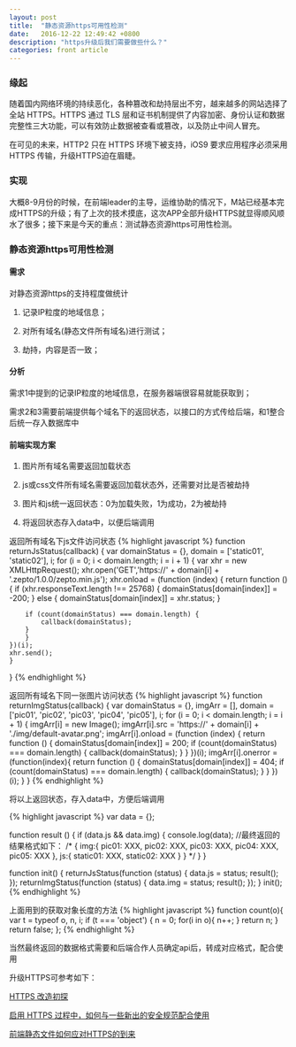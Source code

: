 ```yaml
---
layout: post
title:  "静态资源https可用性检测"
date:   2016-12-22 12:49:42 +0800
description: "https升级后我们需要做些什么？"
categories: front article
---
```


### 缘起

随着国内网络环境的持续恶化，各种篡改和劫持层出不穷，越来越多的网站选择了全站 HTTPS。HTTPS 通过 TLS 层和证书机制提供了内容加密、身份认证和数据完整性三大功能，可以有效防止数据被查看或篡改，以及防止中间人冒充。

在可见的未来，HTTP2 只在 HTTPS 环境下被支持，iOS9 要求应用程序必须采用 HTTPS 传输，升级HTTPS迫在眉睫。

### 实现

大概8-9月份的时候，在前端leader的主导，运维协助的情况下，M站已经基本完成HTTPS的升级；有了上次的技术摸底，这次APP全部升级HTTPS就显得顺风顺水了很多；接下来是今天的重点：测试静态资源https可用性检测。

### 静态资源https可用性检测

#### 需求

对静态资源https的支持程度做统计

1. 记录IP粒度的地域信息；

2. 对所有域名(静态文件所有域名)进行测试；

3. 劫持，内容是否一致；

#### 分析

需求1中提到的记录IP粒度的地域信息，在服务器端很容易就能获取到；

需求2和3需要前端提供每个域名下的返回状态，以接口的方式传给后端，和1整合后统一存入数据库中

#### 前端实现方案

1. 图片所有域名需要返回加载状态

2. js或css文件所有域名需要返回加载状态外，还需要对比是否被劫持

3. 图片和js统一返回状态：0为加载失败，1为成功，2为被劫持

4. 将返回状态存入data中，以便后端调用 

返回所有域名下js文件访问状态
{% highlight javascript %}
function returnJsStatus(callback) {
    var domainStatus = {},
	domain = ['static01', 'static02'],
	i;
    for (i = 0; i < domain.length; i = i + 1) {
	var xhr = new XMLHttpRequest();
	xhr.open('GET','https://' + domain[i] + '.zepto/1.0.0/zepto.min.js');
	xhr.onload = (function (index) {
	    return function () {
		if (xhr.responseText.length !== 25768) {
		    domainStatus[domain[index]] = -200;
		} else {
		    domainStatus[domain[index]] = xhr.status;
		}

		if (count(domainStatus) === domain.length) {
		    callback(domainStatus);
		}
	    }
	})(i);
	xhr.send();
    }
}
{% endhighlight %}

返回所有域名下同一张图片访问状态
{% highlight javascript %}
function returnImgStatus(callback) {
    var domainStatus = {},
	imgArr = [],
	domain = ['pic01', 'pic02', 'pic03', 'pic04', 'pic05'],
	i;
    for (i = 0; i < domain.length; i = i + 1) {
	imgArr[i] = new Image();
	imgArr[i].src = 'https://' + domain[i] + './img/default-avatar.png';
	imgArr[i].onload = (function (index) {
	    return function () {
		domainStatus[domain[index]] = 200;
		if (count(domainStatus) === domain.length) {
		    callback(domainStatus);
		}
	    }
	})(i);
	imgArr[i].onerror = (function(index){
	    return function () {
		domainStatus[domain[index]] = 404;
		if (count(domainStatus) === domain.length) {
		    callback(domainStatus);
		}
	    }
	})(i);
    }
}
{% endhighlight %}

将以上返回状态，存入data中，方便后端调用

{% highlight javascript %}
var data = {};

function result () {
    if (data.js && data.img) {
	console.log(data);
	//最终返回的结果格式如下：
	/*
	{
	img:{ pic01: XXX, pic02: XXX, pic03: XXX, pic04: XXX, pic05: XXX },
	js:{ static01: XXX, static02: XXX }
	}
	*/
    }
}

function init() {
    returnJsStatus(function (status) {
	data.js = status;
	result();
    });
    returnImgStatus(function (status) {
	data.img = status;
	result();
    });
}
init();
{% endhighlight %}

上面用到的获取对象长度的方法
{% highlight javascript %}
function count(o){
    var t = typeof o,
	n,
	i;
    if (t === 'object') {
	n = 0;
	for(i in o){
	    n++;
	}
	return n;
    }
    return false;
}; 
{% endhighlight %}

当然最终返回的数据格式需要和后端合作人员确定api后，转成对应格式，配合使用

<!--
* [例子](/page/https/https.html)
-->

升级HTTPS可参考如下：

[HTTPS 改造初探](http://www.tuicool.com/articles/rMv6b2q)

[启用 HTTPS 过程中，如何与一些新出的安全规范配合使用](http://www.cnblogs.com/xuan52rock/p/6178240.html)

[前端静态文件如何应对HTTPS的到来](http://www.cnblogs.com/webARM/p/5728695.html)
